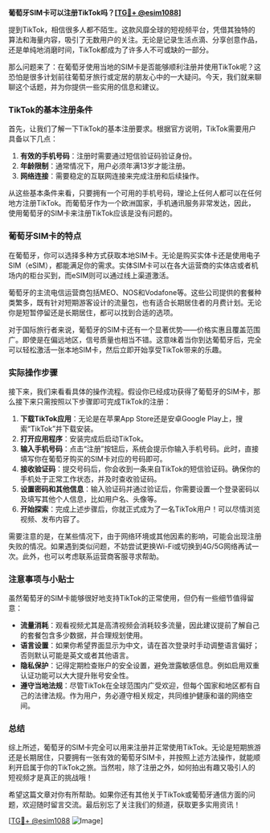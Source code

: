 **葡萄牙SIM卡可以注册TikTok吗？[[TG💪+ @esim1088](https://t.me/s/esim1088)]**

提到TikTok，相信很多人都不陌生。这款风靡全球的短视频平台，凭借其独特的算法和海量内容，吸引了无数用户的关注。无论是记录生活点滴、分享创意作品，还是单纯地消磨时间，TikTok都成为了许多人不可或缺的一部分。

那么问题来了：在葡萄牙使用当地的SIM卡是否能够顺利注册并使用TikTok呢？这恐怕是很多计划前往葡萄牙旅行或定居的朋友心中的一大疑问。今天，我们就来聊聊这个话题，并为你提供一些实用的信息和建议。

### TikTok的基本注册条件

首先，让我们了解一下TikTok的基本注册要求。根据官方说明，TikTok需要用户具备以下几点：

1. **有效的手机号码**：注册时需要通过短信验证码验证身份。
2. **年龄限制**：通常情况下，用户必须年满13岁才能注册。
3. **网络连接**：需要稳定的互联网连接来完成注册和后续操作。

从这些基本条件来看，只要拥有一个可用的手机号码，理论上任何人都可以在任何地方注册TikTok。而葡萄牙作为一个欧洲国家，手机通讯服务非常发达，因此，使用葡萄牙的SIM卡来注册TikTok应该是没有问题的。

### 葡萄牙SIM卡的特点

在葡萄牙，你可以选择多种方式获取本地SIM卡。无论是购买实体卡还是使用电子SIM（eSIM），都能满足你的需求。实体SIM卡可以在各大运营商的实体店或者机场内的柜台买到，而eSIM则可以通过线上渠道激活。

葡萄牙的主流电信运营商包括MEO、NOS和Vodafone等。这些公司提供的套餐种类繁多，既有针对短期游客设计的流量包，也有适合长期居住者的月费计划。无论你是短暂停留还是长期居住，都可以找到合适的选项。

对于国际旅行者来说，葡萄牙的SIM卡还有一个显著优势——价格实惠且覆盖范围广。即使是在偏远地区，信号质量也相当不错。这意味着当你到达葡萄牙后，完全可以轻松激活一张本地SIM卡，然后立即开始享受TikTok带来的乐趣。

### 实际操作步骤

接下来，我们来看看具体的操作流程。假设你已经成功获得了葡萄牙的SIM卡，那么接下来只需按照以下步骤即可完成TikTok的注册：

1. **下载TikTok应用**：无论是在苹果App Store还是安卓Google Play上，搜索“TikTok”并下载安装。
2. **打开应用程序**：安装完成后启动TikTok。
3. **输入手机号码**：点击“注册”按钮后，系统会提示你输入手机号码。此时，直接填写你在葡萄牙购买的SIM卡对应的号码即可。
4. **接收验证码**：提交号码后，你会收到一条来自TikTok的短信验证码。确保你的手机处于正常工作状态，并及时查收验证码。
5. **设置密码和其他信息**：输入验证码并通过验证后，你需要设置一个登录密码以及填写其他个人信息，比如用户名、头像等。
6. **开始探索**：完成上述步骤后，你就正式成为了一名TikTok用户！可以尽情浏览视频、发布内容了。

需要注意的是，在某些情况下，由于网络环境或其他因素的影响，可能会出现注册失败的情况。如果遇到类似问题，不妨尝试更换Wi-Fi或切换到4G/5G网络再试一次。此外，也可以考虑联系运营商客服寻求帮助。

### 注意事项与小贴士

虽然葡萄牙的SIM卡能够很好地支持TikTok的正常使用，但仍有一些细节值得留意：

- **流量消耗**：观看视频尤其是高清视频会消耗较多流量，因此建议提前了解自己的套餐包含多少数据，并合理规划使用。
- **语言设置**：如果你希望界面显示为中文，请在首次登录时手动调整语言偏好；否则默认可能是英文或者其他语言。
- **隐私保护**：记得定期检查账户的安全设置，避免泄露敏感信息。例如启用双重认证功能可以大大提升账号安全性。
- **遵守当地法规**：尽管TikTok在全球范围内广受欢迎，但每个国家和地区都有自己的法律法规。作为用户，务必遵守相关规定，共同维护健康和谐的网络空间。

### 总结

综上所述，葡萄牙的SIM卡完全可以用来注册并正常使用TikTok。无论是短期旅游还是长期居住，只要拥有一张有效的葡萄牙SIM卡，并按照上述方法操作，就能顺利开启属于你的TikTok之旅。当然啦，除了注册之外，如何拍出有趣又吸引人的短视频才是真正的挑战哦！

希望这篇文章对你有所帮助。如果你还有其他关于TikTok或葡萄牙通信方面的问题，欢迎随时留言交流。最后别忘了关注我们的频道，获取更多实用资讯！

[[TG💪+ @esim1088](https://t.me/s/esim1088) ![Image](https://i.postimg.cc/4NQfJmqS/Snipaste-2025-05-13-00-14-12.png)]